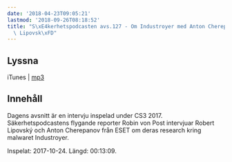 ```yaml
---
date: '2018-04-23T09:05:21'
lastmod: '2018-09-26T08:18:52'
title: "S\xE4kerhetspodcasten avs.127 - Om Industroyer med Anton Cherepanov och Robert\
  \ Lipovsk\xFD"
---
```

## Lyssna

iTunes \| [mp3](http://traffic.libsyn.com/sakerhetspodcasten/RVPintro_-_cs3sthlm_ESET_The_Industroyer_Robert_Lipovsky_Anton_Cherepanov.mp3)


## Innehåll
Dagens avsnitt är en intervju inspelad under CS3 2017. Säkerhetspodcastens flygande
reporter Robin von Post intervjuar Robert Lipovský och Anton Cherepanov från ESET
om deras research kring malwaret Industroyer.


Inspelat: 2017-10-24. Längd: 00:13:09.
